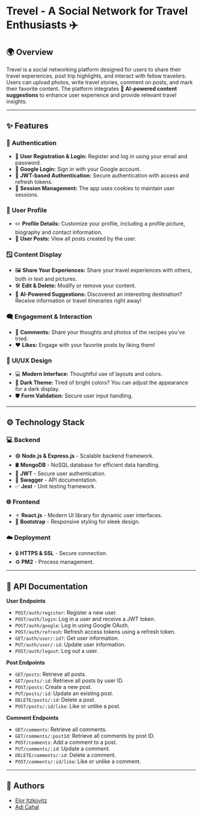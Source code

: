 # Trevel - A Social Network for Travel Enthusiasts ✈️

## 🌍 Overview
Trevel is a social networking platform designed for users to share their travel experiences, post trip highlights, and interact with fellow travelers. Users can upload photos, write travel stories, comment on posts, and mark their favorite content. The platform integrates 🤖 **AI-powered content suggestions** to enhance user experience and provide relevant travel insights.

---

## ✨ Features

### 🔐 **Authentication**
- 📃 **User Registration & Login:** Register and log in using your email and password.
- 🔗 **Google Login:** Sign in with your Google account.
- 🔑 **JWT-based Authentication:** Secure authentication with access and refresh tokens.
- 🍪 **Session Management:** The app uses cookies to maintain user sessions.

### 👤 **User Profile**
- ✏️ **Profile Details:** Customize your profile, including a profile picture, biography and contact information.
- 📝 **User Posts:** View all posts created by the user.

### 🪟 **Content Display**
- 🖼️ **Share Your Experiences:** Share your travel experiences with others, both in text and pictures.
- 🛠️ **Edit & Delete:** Modify or remove your content.
- 🤖 **AI-Powered Suggestions:** Discovered an interesting destination? Receive information or travel itineraries right away!

### 🗨️ **Engagement & Interaction**
- 💬 **Comments:** Share your thoughts and photos of the recipes you’ve tried.
- ❤️ **Likes:** Engage with your favorite posts by liking them!

### 🎨 **UI/UX Design**
- 💻 **Modern Interface:** Thoughtful use of layouts and colors.
- 🌙 **Dark Theme:** Tired of bright colors? You can adjust the appearance for a dark display.
- 🛡️ **Form Validation:** Secure user input handling.

---

## ⚙️ **Technology Stack**

### 💻 **Backend**
- 🟢 **Node.js & Express.js** - Scalable backend framework.
- 🛢️ **MongoDB** - NoSQL database for efficient data handling.
- 🔐 **JWT** - Secure user authentication.
- 📜 **Swagger** - API documentation.
- ✅ **Jest** - Unit testing framework.

### 🌐 **Frontend**
- ⚛️ **React.js** - Modern UI library for dynamic user interfaces.
- 🎨 **Bootstrap** - Responsive styling for sleek design.

### ☁️ **Deployment**
- 🔒 **HTTPS & SSL** - Secure connection.
- ♻️ **PM2** - Process management.

---

## 📖 API Documentation

**User Endpoints**
* `POST/auth/register`: Register a new user.
* `POST/auth/login`: Log in a user and receive a JWT token.
* `POST/auth/google`: Log in using Google OAuth.
* `POST/auth/refresh`: Refresh access tokens using a refresh token.
* `GET/auth/user/:id?`: Get user information.
* `PUT/auth/user/:id`: Update user information.
* `POST/auth/logout`: Log out a user.

**Post Endpoints**
* `GET/posts`: Retrieve all posts.
* `GET/posts/:id`: Retrieve all posts by user ID.
* `POST/posts`: Create a new post.
* `PUT/posts/:id`: Update an existing post.
* `DELETE/posts/:id`: Delete a post.
* `POST/posts/:id/like`: Like or unlike a post.

**Comment Endpoints**
* `GET/comments`: Retrieve all comments.
* `GET/comments/:postId`: Retrieve all comments by post ID.
* `POST/comments`: Add a comment to a post.
* `PUT/comments/:id`: Update a comment.
* `DELETE/comments/:id`: Delete a comment.
* `POST/comments/:id/like`: Like or unlike a comment.

---

## 👤 Authors
- [Elor Itzkovitz](https://github.com/Elor-Itz)
- [Adi Cahal](https://github.com/Adica6)
